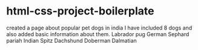 # html-css-project-boilerplate
created a page about popular pet dogs in india
I have included 8 dogs and also added basic information about them.
Labrador
pug
German Sephard
pariah
Indian Spitz
Dachshund
Doberman
Dalmatian
